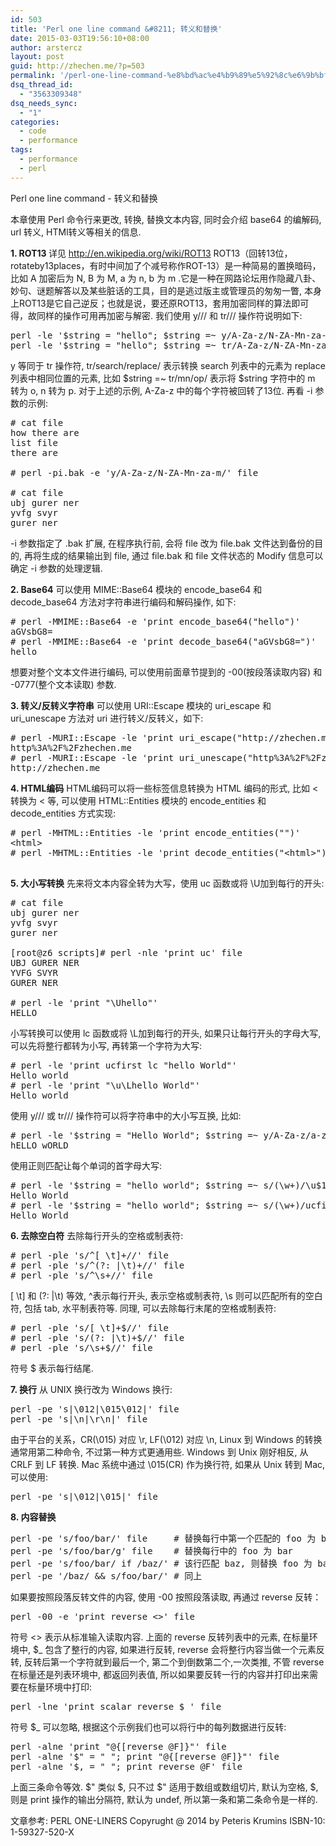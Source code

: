```yaml
---
id: 503
title: 'Perl one line command &#8211; 转义和替换'
date: 2015-03-03T19:56:10+08:00
author: arstercz
layout: post
guid: http://zhechen.me/?p=503
permalink: '/perl-one-line-command-%e8%bd%ac%e4%b9%89%e5%92%8c%e6%9b%bf%e6%8d%a2/'
dsq_thread_id:
  - "3563309348"
dsq_needs_sync:
  - "1"
categories:
  - code
  - performance
tags:
  - performance
  - perl
---
```

Perl one line command - 转义和替换

本章使用 Perl 命令行来更改, 转换, 替换文本内容, 同时会介绍 base64 的编解码, url 转义, HTMl转义等相关的信息.

<strong>1. ROT13 </strong>
详见 <a href=http://en.wikipedia.org/wiki/ROT13>http://en.wikipedia.org/wiki/ROT13</a>
ROT13（回转13位，rotateby13places，有时中间加了个减号称作ROT-13）是一种简易的置换暗码，比如 A 加密后为 N, B 为 M, a 为 n, b 为 m .它是一种在网路论坛用作隐藏八卦、妙句、谜题解答以及某些脏话的工具，目的是逃过版主或管理员的匆匆一瞥, 本身上ROT13是它自己逆反；也就是说，要还原ROT13，套用加密同样的算法即可得，故同样的操作可用再加密与解密. 我们使用 y/// 和 tr/// 操作符说明如下:
<pre>
perl -le '$string = "hello"; $string =~ y/A-Za-z/N-ZA-Mn-za-m/; print $string'
perl -le '$string = "hello"; $string =~ tr/A-Za-z/N-ZA-Mn-za-m/; print $string'
</pre>
<!--more-->


y 等同于 tr 操作符, tr/search/replace/ 表示转换 search 列表中的元素为 replace 列表中相同位置的元素, 比如 $string =~ tr/mn/op/ 表示将 $string 字符中的 m 转为 o, n 转为 p. 对于上述的示例, A-Za-z 中的每个字符被回转了13位. 再看 -i 参数的示例:
<pre>
# cat file 
how there are
list file
there are

# perl -pi.bak -e 'y/A-Za-z/N-ZA-Mn-za-m/' file

# cat file
ubj gurer ner
yvfg svyr
gurer ner
</pre>
-i 参数指定了 .bak 扩展, 在程序执行前, 会将 file 改为 file.bak 文件达到备份的目的, 再将生成的结果输出到 file, 通过 file.bak 和 file 文件状态的 Modify 信息可以确定 -i 参数的处理逻辑.

<strong>2. Base64</strong>
可以使用 MIME::Base64 模块的 encode_base64 和 decode_base64 方法对字符串进行编码和解码操作, 如下:
<pre>
# perl -MMIME::Base64 -e 'print encode_base64("hello")'
aGVsbG8=
# perl -MMIME::Base64 -e 'print decode_base64("aGVsbG8=")'
hello
</pre>
想要对整个文本文件进行编码, 可以使用前面章节提到的 -00(按段落读取内容) 和 -0777(整个文本读取) 参数.

<strong>3. 转义/反转义字符串</strong>
可以使用 URI::Escape 模块的 uri_escape 和 uri_unescape 方法对 uri 进行转义/反转义，如下:
<pre>
# perl -MURI::Escape -le 'print uri_escape("http://zhechen.me")'
http%3A%2F%2Fzhechen.me
# perl -MURI::Escape -le 'print uri_unescape("http%3A%2F%2Fzhechen.me")'
http://zhechen.me
</pre>

<strong>4. HTML编码</strong>
HTML编码可以将一些标签信息转换为 HTML 编码的形式, 比如 < 转换为 &lt; 等, 可以使用 HTML::Entities 模块的 encode_entities 和 decode_entities 方式实现:
<pre>
# perl -MHTML::Entities -le 'print encode_entities("<html>")'
&lt;html&gt;
# perl -MHTML::Entities -le 'print decode_entities("&lt;html&gt;")'
<html>
</pre>

<strong>5. 大小写转换</strong>
先来将文本内容全转为大写，使用 uc 函数或将 \U加到每行的开头:
<pre>
# cat file
ubj gurer ner
yvfg svyr
gurer ner

[root@z6 scripts]# perl -nle 'print uc' file
UBJ GURER NER
YVFG SVYR
GURER NER

# perl -le 'print "\Uhello"'
HELLO
</pre>
小写转换可以使用 lc 函数或将 \L加到每行的开头, 如果只让每行开头的字母大写, 可以先将整行都转为小写, 再转第一个字符为大写:
<pre>
# perl -le 'print ucfirst lc "hello World"'
Hello world
# perl -le 'print "\u\Lhello World"'
Hello world
</pre>

使用 y/// 或 tr/// 操作符可以将字符串中的大小写互换, 比如:
<pre>
# perl -le '$string = "Hello World"; $string =~ y/A-Za-z/a-zA-Z/; print $string'
hELLO wORLD
</pre>
使用正则匹配让每个单词的首字母大写:
<pre>
# perl -le '$string = "hello world"; $string =~ s/(\w+)/\u$1/g; print $string'
Hello World
# perl -le '$string = "hello world"; $string =~ s/(\w+)/ucfirst $1/ge; print $string'
Hello World
</pre>

<strong>6. 去除空白符</strong>
去除每行开头的空格或制表符:
<pre>
# perl -ple 's/^[ \t]+//' file
# perl -ple 's/^(?: |\t)+//' file
# perl -ple 's/^\s+//' file
</pre>
[ \t] 和 (?: |\t) 等效, ^表示每行开头, 表示空格或制表符, \s 则可以匹配所有的空白符, 包括 tab, 水平制表符等.
同理, 可以去除每行末尾的空格或制表符:
<pre>
# perl -ple 's/[ \t]+$//' file
# perl -ple 's/(?: |\t)+$//' file
# perl -ple 's/\s+$//' file
</pre>
符号 $ 表示每行结尾.

<strong>7. 换行</strong>
从 UNIX 换行改为 Windows 换行:
<pre>
perl -pe 's|\012|\015\012|' file
perl -pe 's|\n|\r\n|' file
</pre>
由于平台的关系，CR(\015) 对应 \r, LF(\012) 对应 \n, Linux 到 Windows 的转换通常用第二种命令, 不过第一种方式更通用些. Windows 到 Unix 刚好相反, 从 CRLF 到 LF 转换.
Mac 系统中通过 \015(CR) 作为换行符, 如果从 Unix 转到 Mac, 可以使用:
<pre>
perl -pe 's|\012|\015|' file
</pre>

<strong>8. 内容替换</strong>
<pre>
perl -pe 's/foo/bar/' file     # 替换每行中第一个匹配的 foo 为 bar
perl -pe 's/foo/bar/g' file    # 替换每行中的 foo 为 bar
perl -pe 's/foo/bar/ if /baz/' # 该行匹配 baz, 则替换 foo 为 bar
perl -pe '/baz/ && s/foo/bar/' # 同上
</pre>

如果要按照段落反转文件的内容, 使用 -00 按照段落读取, 再通过 reverse 反转：
<pre>
perl -00 -e 'print reverse <>' file
</pre>
符号 <> 表示从标准输入读取内容.
上面的 reverse 反转列表中的元素, 在标量环境中, $_ 包含了整行的内容, 如果进行反转, reverse 会将整行内容当做一个元素反转, 反转后第一个字符就到最后一个, 第二个到倒数第二个,一次类推, 不管 reverse 在标量还是列表环境中, 都返回列表值, 所以如果要反转一行的内容并打印出来需要在标量环境中打印:
<pre>
perl -lne 'print scalar reverse $_' file
</pre>
符号 $_ 可以忽略, 根据这个示例我们也可以将行中的每列数据进行反转:
<pre>
perl -alne 'print "@{[reverse @F]}"' file
perl -alne '$" = " "; print "@{[reverse @F]}"' file
perl -alne '$, = " "; print reverse @F' file
</pre>
上面三条命令等效. $" 类似 $, 只不过 $" 适用于数组或数组切片, 默认为空格, $, 则是 print 操作的输出分隔符, 默认为 undef,  所以第一条和第二条命令是一样的.

文章参考: PERL ONE-LINERS Copyrught @ 2014 by Peteris Krumins ISBN-10: 1-59327-520-X